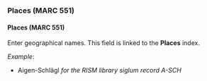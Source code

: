 ### Places (MARC 551)

#### Places (MARC 551)

Enter geographical names. This field is linked to the **Places** index.

_Example_:

- Aigen-Schlägl _for the RISM library siglum record A-SCH_
